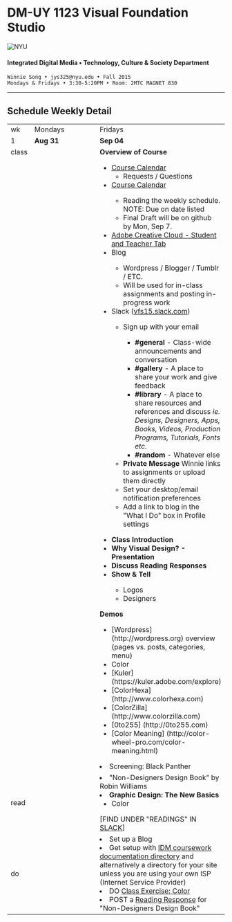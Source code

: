 # DM-UY 1123 Visual Foundation Studio

![NYU](http://ws2.polishedsolid.com/de/nyu_soe_logo.png)
#### Integrated Digital Media • Technology, Culture &amp; Society Department

    Winnie Song • jys325@nyu.edu • Fall 2015 
    Mondays & Fridays • 3:30-5:20PM • Room: 2MTC MAGNET 830

---

## Schedule Weekly Detail

<table>
<tr>
<td>wk</td>
<td>Mondays</td>
<td>Fridays</td>
</tr>
<tr>
  <td valign="top">1</td>
  <td valign="top" width="48%"><strong>Aug 31</strong></td>
  <td valign="top" width="48%"><strong>Sep 04</strong></td>
</tr>
<tr>
<td valign="top">class</td>
<td valign="top">
<ul>
</ul></td>
<td valign="top"><strong>Overview of Course</strong>
<ul>
<li><a href=../dm1123_vfs_syllabus.md>Course Calendar</a>
<ul>
 <li>Requests / Questions</li>
</ul>
<li><a href=../dm1123_schedule_overview.md>Course Calendar</a></li>
<ul>
 <li>Reading the weekly schedule. NOTE: Due on date listed</li>
 <li>Final Draft will be on github by Mon, Sep 7.</li>
</ul>
<li><a href="https://creative.adobe.com/plans" target="_blank">Adobe Creative Cloud - Student and Teacher Tab</a></li>
<li>Blog</li>
<uL><li>Wordpress / Blogger / Tumblr / ETC. </li>
<li>Will be used for in-class assignments and posting in-progress work
</uL>
<li> Slack (<a href="vfs15.slack.com">vfs15.slack.com</a>)</li>
     <uL>
     <li>Sign up with your email</li>
     <uL><li><strong>#general</strong> - Class-wide announcements and conversation</li>
     <li><strong>#gallery</strong> - A place to share your work and give feedback</li>
     <li><strong>#library</strong> - A place to share resources and references and discuss <i>ie. Designs, Designers, Apps, Books, Videos, Production Programs, Tutorials, Fonts etc.</i></li>
     <li><strong>#random</strong> - Whatever else</li>
     </uL>
     <li><strong>Private Message</strong> Winnie links to assignments or upload them directly</li>
     <li>Set your desktop/email notification preferences
     <li>Add a link to blog in the "What I Do" box in Profile settings
     </uL>
</ul>

<ul>
<li><strong>Class Introduction</strong></li>
<li><strong>Why Visual Design? - Presentation</strong></li>
<li><strong>Discuss Reading Responses</strong></li>
<li><strong>Show &amp; Tell</strong></li>
<ul>
<li>Logos</li>
<li>Designers</li>
</ul>
</ul>

<strong>Demos</strong>
<ul>
<li>[Wordpress] (http://wordpress.org) overview (pages vs. posts, categories, menu)</li>
<li>Color</li>
  <li>[Kuler] (https://kuler.adobe.com/explore)</li>
  <li>[ColorHexa] (http://www.colorhexa.com)</li>
  <li>[ColorZilla] (http://www.colorzilla.com)</li>
  <li>[0to255] (http://0to255.com)</li>
  <li>[Color Meaning] (http://color-wheel-pro.com/color-meaning.html)</li>
 </ul>

<li>Screening: Black Panther</li>
</ul></td>
</tr>
<tr>
  <td>read</td>
  <td></td>
  <td>
  <li>"Non-Designers Design Book" by Robin Williams </li>
  <li><strong>Graphic Design: The New Basics</strong>
  <ul>
  <li>Color</li></ul></ul>
[FIND UNDER "READINGS" IN <a href=https://vfs15.slack.com/messages/readings>SLACK</a>]</td> 
</tr>
<tr>
  <td>do</td>
  <td></td> 
  <td>
  <li>Set up a Blog</li>
   <li>Get setup with <a href="../projects/dm1123_idm_coursework_documentation.md">IDM coursework documentation directory</a> and alternatively a directory for your site unless you are using your own ISP (Internet Service Provider)</li>
  <li>DO <a href="../class_exercises/dm1123_class_exercise_color.md">Class Exercise: Color</a></li>
  <li> POST a <a href="../projects/dm1123_vfs_reading_responses" target="_blank">Reading Response</a> for "Non-Designers Design Book"
  </td>
</tr>
</table>










